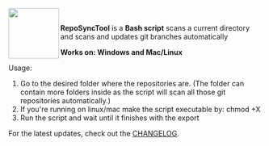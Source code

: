 <a href="https://github.com/burakkara010/usefulscripts/tree/main/RepoSyncTool"><img src="https://github.com/user-attachments/assets/9494400b-2aaf-4cea-a6a4-d4a3c1dc4f55" width="100" align="left" /></a>
<br/>

**RepoSyncTool** is a **Bash script** scans a current directory and scans and updates git branches automatically 

**Works on:
Windows and Mac/Linux**

Usage:
1. Go to the desired folder where the repositories are. (The folder can contain more folders inside as the script will scan all those git repositories automatically.)
2. If you're running on linux/mac make the script executable by: chmod +X <scriptpath>
3. Run the script and wait until it finishes with the export

For the latest updates, check out the [CHANGELOG](./changelog.md).
